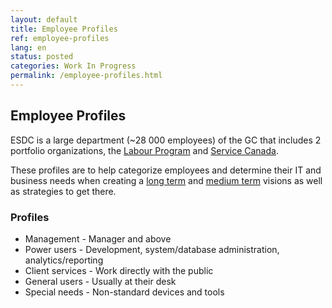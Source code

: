 ```yaml
---
layout: default
title: Employee Profiles
ref: employee-profiles
lang: en
status: posted
categories: Work In Progress
permalink: /employee-profiles.html
---
```


## Employee Profiles

ESDC is a large department (~28 000 employees) of the GC that includes 2 portfolio organizations, the [Labour Program](https://www.canada.ca/en/employment-social-development/corporate/portfolio/labour.html) and [Service Canada](https://www.canada.ca/en/employment-social-development/corporate/portfolio/service-canada.html).

These profiles are to help categorize employees and determine their IT and business needs when creating a [long term](it-picture-long-term.md) and [medium term](it-picture-medium-term.md) visions as well as strategies to get there.

### Profiles

- Management - Manager and above
- Power users - Development, system/database administration, analytics/reporting
- Client services - Work directly with the public
- General users - Usually at their desk
- Special needs - Non-standard devices and tools
